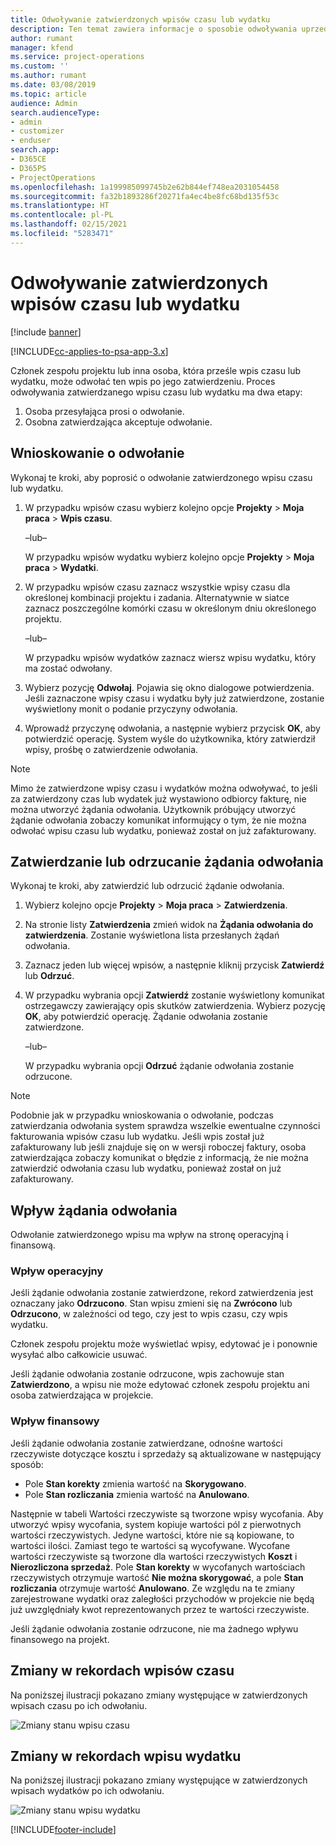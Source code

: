 ```yaml
---
title: Odwoływanie zatwierdzonych wpisów czasu lub wydatku
description: Ten temat zawiera informacje o sposobie odwoływania uprzednio zatwierdzonej transakcji rozliczanej według czasu lub transakcji wydatku.
author: rumant
manager: kfend
ms.service: project-operations
ms.custom: ''
ms.author: rumant
ms.date: 03/08/2019
ms.topic: article
audience: Admin
search.audienceType:
- admin
- customizer
- enduser
search.app:
- D365CE
- D365PS
- ProjectOperations
ms.openlocfilehash: 1a199985099745b2e62b844ef748ea2031054458
ms.sourcegitcommit: fa32b1893286f20271fa4ec4be8fc68bd135f53c
ms.translationtype: HT
ms.contentlocale: pl-PL
ms.lasthandoff: 02/15/2021
ms.locfileid: "5283471"
---
```

# <a name="recall-approved-time-or-expense-entries"></a>Odwoływanie zatwierdzonych wpisów czasu lub wydatku

[!include [banner](../includes/psa-now-project-operations.md)]

[!INCLUDE[cc-applies-to-psa-app-3.x](../includes/cc-applies-to-psa-app-3x.md)]

Członek zespołu projektu lub inna osoba, która prześle wpis czasu lub wydatku, może odwołać ten wpis po jego zatwierdzeniu. Proces odwoływania zatwierdzanego wpisu czasu lub wydatku ma dwa etapy:

1. Osoba przesyłająca prosi o odwołanie.
2. Osobna zatwierdzająca akceptuje odwołanie.

## <a name="request-a-recall"></a>Wnioskowanie o odwołanie

Wykonaj te kroki, aby poprosić o odwołanie zatwierdzonego wpisu czasu lub wydatku.

1. W przypadku wpisów czasu wybierz kolejno opcje **Projekty** \> **Moja praca** \> **Wpis czasu**.

    –lub–

    W przypadku wpisów wydatku wybierz kolejno opcje **Projekty** \> **Moja praca** \> **Wydatki**.

2. W przypadku wpisów czasu zaznacz wszystkie wpisy czasu dla określonej kombinacji projektu i zadania. Alternatywnie w siatce zaznacz poszczególne komórki czasu w określonym dniu określonego projektu.

    –lub–

    W przypadku wpisów wydatków zaznacz wiersz wpisu wydatku, który ma zostać odwołany.

3. Wybierz pozycję **Odwołaj**. Pojawia się okno dialogowe potwierdzenia. Jeśli zaznaczone wpisy czasu i wydatku były już zatwierdzone, zostanie wyświetlony monit o podanie przyczyny odwołania.
4. Wprowadź przyczynę odwołania, a następnie wybierz przycisk **OK**, aby potwierdzić operację. System wyśle do użytkownika, który zatwierdził wpisy, prośbę o zatwierdzenie odwołania.

> [!NOTE]
> Mimo że zatwierdzone wpisy czasu i wydatków można odwoływać, to jeśli za zatwierdzony czas lub wydatek już wystawiono odbiorcy fakturę, nie można utworzyć żądania odwołania. Użytkownik próbujący utworzyć żądanie odwołania zobaczy komunikat informujący o tym, że nie można odwołać wpisu czasu lub wydatku, ponieważ został on już zafakturowany.

## <a name="approve-or-reject-a-recall-request"></a>Zatwierdzanie lub odrzucanie żądania odwołania

Wykonaj te kroki, aby zatwierdzić lub odrzucić żądanie odwołania.

1. Wybierz kolejno opcje **Projekty** \> **Moja praca** \> **Zatwierdzenia**.
2. Na stronie listy **Zatwierdzenia** zmień widok na **Żądania odwołania do zatwierdzenia**. Zostanie wyświetlona lista przesłanych żądań odwołania.
3. Zaznacz jeden lub więcej wpisów, a następnie kliknij przycisk **Zatwierdź** lub **Odrzuć**.
4. W przypadku wybrania opcji **Zatwierdź** zostanie wyświetlony komunikat ostrzegawczy zawierający opis skutków zatwierdzenia. Wybierz pozycję **OK**, aby potwierdzić operację. Żądanie odwołania zostanie zatwierdzone.

    –lub–

    W przypadku wybrania opcji **Odrzuć** żądanie odwołania zostanie odrzucone.

> [!NOTE]
> Podobnie jak w przypadku wnioskowania o odwołanie, podczas zatwierdzania odwołania system sprawdza wszelkie ewentualne czynności fakturowania wpisów czasu lub wydatku. Jeśli wpis został już zafakturowany lub jeśli znajduje się on w wersji roboczej faktury, osoba zatwierdzająca zobaczy komunikat o błędzie z informacją, że nie można zatwierdzić odwołania czasu lub wydatku, ponieważ został on już zafakturowany.

## <a name="impact-of-a-recall-request"></a>Wpływ żądania odwołania

Odwołanie zatwierdzonego wpisu ma wpływ na stronę operacyjną i finansową.

### <a name="operational-impact"></a>Wpływ operacyjny

Jeśli żądanie odwołania zostanie zatwierdzone, rekord zatwierdzenia jest oznaczany jako **Odrzucono**. Stan wpisu zmieni się na **Zwrócono** lub **Odrzucono**, w zależności od tego, czy jest to wpis czasu, czy wpis wydatku.

Członek zespołu projektu może wyświetlać wpisy, edytować je i ponownie wysyłać albo całkowicie usuwać.

Jeśli żądanie odwołania zostanie odrzucone, wpis zachowuje stan **Zatwierdzono**, a wpisu nie może edytować członek zespołu projektu ani osoba zatwierdzająca w projekcie.

### <a name="financial-impact"></a>Wpływ finansowy

Jeśli żądanie odwołania zostanie zatwierdzane, odnośne wartości rzeczywiste dotyczące kosztu i sprzedaży są aktualizowane w następujący sposób:

- Pole **Stan korekty** zmienia wartość na **Skorygowano**.
- Pole **Stan rozliczania** zmienia wartość na **Anulowano**.

Następnie w tabeli Wartości rzeczywiste są tworzone wpisy wycofania. Aby utworzyć wpisy wycofania, system kopiuje wartości pól z pierwotnych wartości rzeczywistych. Jedyne wartości, które nie są kopiowane, to wartości ilości. Zamiast tego te wartości są wycofywane. Wycofane wartości rzeczywiste są tworzone dla wartości rzeczywistych **Koszt** i **Nierozliczona sprzedaż**. Pole **Stan korekty** w wycofanych wartościach rzeczywistych otrzymuje wartość **Nie można skorygować**, a pole **Stan rozliczania** otrzymuje wartość **Anulowano**. Ze względu na te zmiany zarejestrowane wydatki oraz zaległości przychodów w projekcie nie będą już uwzględniały kwot reprezentowanych przez te wartości rzeczywiste.

Jeśli żądanie odwołania zostanie odrzucone, nie ma żadnego wpływu finansowego na projekt.

## <a name="changes-to-time-entry-records"></a>Zmiany w rekordach wpisów czasu

Na poniższej ilustracji pokazano zmiany występujące w zatwierdzonych wpisach czasu po ich odwołaniu.

![Zmiany stanu wpisu czasu](media/TimeEntryStateTransitions.png)

## <a name="changes-to-expense-entry-records"></a>Zmiany w rekordach wpisu wydatku

Na poniższej ilustracji pokazano zmiany występujące w zatwierdzonych wpisach wydatków po ich odwołaniu.

![Zmiany stanu wpisu wydatku](media/ExpenseEntryStateTransitions.png)


[!INCLUDE[footer-include](../includes/footer-banner.md)]
